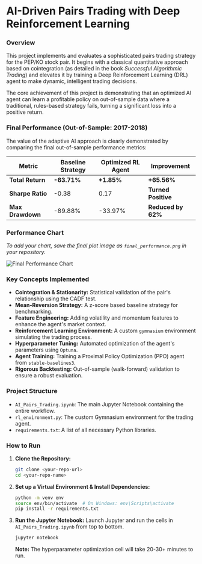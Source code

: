 # AI-Driven Pairs Trading with Deep Reinforcement Learning

### Overview

This project implements and evaluates a sophisticated pairs trading strategy for the PEP/KO stock pair. It begins with a classical quantitative approach based on cointegration (as detailed in the book *Successful Algorithmic Trading*) and elevates it by training a Deep Reinforcement Learning (DRL) agent to make dynamic, intelligent trading decisions.

The core achievement of this project is demonstrating that an optimized AI agent can learn a profitable policy on out-of-sample data where a traditional, rules-based strategy fails, turning a significant loss into a positive return.

### Final Performance (Out-of-Sample: 2017-2018)

The value of the adaptive AI approach is clearly demonstrated by comparing the final out-of-sample performance metrics:

| Metric             | Baseline Strategy | Optimized RL Agent | Improvement      |
| ------------------ | ----------------- | ------------------ | ---------------- |
| **Total Return** | **-63.71%** | **+1.85%** | **+65.56%** |
| **Sharpe Ratio** | -0.38             | 0.17               | **Turned Positive** |
| **Max Drawdown** | -89.88%           | -33.97%            | **Reduced by 62%** |

### Performance Chart

*To add your chart, save the final plot image as `final_performance.png` in your repository.*

![Final Performance Chart](final_performance.png)

### Key Concepts Implemented
- **Cointegration & Stationarity:** Statistical validation of the pair's relationship using the CADF test.
- **Mean-Reversion Strategy:** A z-score based baseline strategy for benchmarking.
- **Feature Engineering:** Adding volatility and momentum features to enhance the agent's market context.
- **Reinforcement Learning Environment:** A custom `gymnasium` environment simulating the trading process.
- **Hyperparameter Tuning:** Automated optimization of the agent's parameters using `Optuna`.
- **Agent Training:** Training a Proximal Policy Optimization (PPO) agent from `stable-baselines3`.
- **Rigorous Backtesting:** Out-of-sample (walk-forward) validation to ensure a robust evaluation.

### Project Structure

- `AI_Pairs_Trading.ipynb`: The main Jupyter Notebook containing the entire workflow.
- `rl_environment.py`: The custom Gymnasium environment for the trading agent.
- `requirements.txt`: A list of all necessary Python libraries.

### How to Run

1.  **Clone the Repository:**
    ```bash
    git clone <your-repo-url>
    cd <your-repo-name>
    ```

2.  **Set up a Virtual Environment & Install Dependencies:**
    ```bash
    python -m venv env
    source env/bin/activate  # On Windows: env\Scripts\activate
    pip install -r requirements.txt
    ```

3.  **Run the Jupyter Notebook:**
    Launch Jupyter and run the cells in `AI_Pairs_Trading.ipynb` from top to bottom.
    ```bash
    jupyter notebook
    ```
    **Note:** The hyperparameter optimization cell will take 20-30+ minutes to run.

